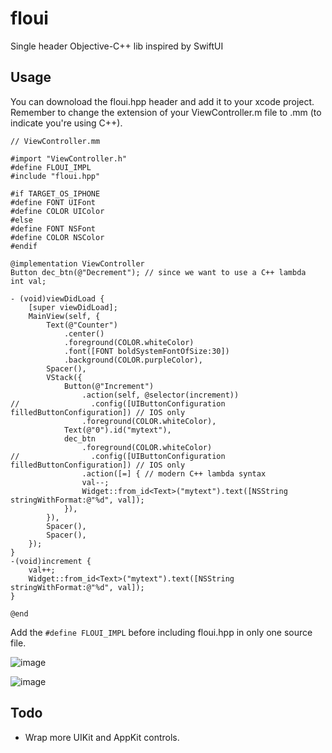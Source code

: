 # floui
Single header Objective-C++ lib inspired by SwiftUI

## Usage
You can downoload the floui.hpp header and add it to your xcode project. Remember to change the extension of your ViewController.m file to .mm (to indicate you're using C++).
```objc
// ViewController.mm

#import "ViewController.h"
#define FLOUI_IMPL
#include "floui.hpp"

#if TARGET_OS_IPHONE
#define FONT UIFont
#define COLOR UIColor
#else
#define FONT NSFont
#define COLOR NSColor
#endif

@implementation ViewController
Button dec_btn(@"Decrement"); // since we want to use a C++ lambda
int val;

- (void)viewDidLoad {
    [super viewDidLoad];
    MainView(self, {
        Text(@"Counter")
            .center()
            .foreground(COLOR.whiteColor)
            .font([FONT boldSystemFontOfSize:30])
            .background(COLOR.purpleColor),
        Spacer(),
        VStack({
            Button(@"Increment")
                .action(self, @selector(increment))
//                .config([UIButtonConfiguration filledButtonConfiguration]) // IOS only
                .foreground(COLOR.whiteColor),
            Text(@"0").id("mytext"),
            dec_btn
                .foreground(COLOR.whiteColor)
//                .config([UIButtonConfiguration filledButtonConfiguration]) // IOS only
                .action([=] { // modern C++ lambda syntax
                val--;
                Widget::from_id<Text>("mytext").text([NSString stringWithFormat:@"%d", val]); 
            }),
        }),
        Spacer(),
        Spacer(),
    });
}
-(void)increment {
    val++;
    Widget::from_id<Text>("mytext").text([NSString stringWithFormat:@"%d", val]);
}

@end
```
Add the `#define FLOUI_IMPL` before including floui.hpp in only one source file.

![image](https://user-images.githubusercontent.com/37966791/173707028-a6e076c2-4170-459e-88a7-bd555ecfd1fa.png)

![image](https://user-images.githubusercontent.com/37966791/173868139-7c715f8f-24d5-41ab-8b5c-b364a9fe3cef.png)

## Todo
- Wrap more UIKit and AppKit controls.
